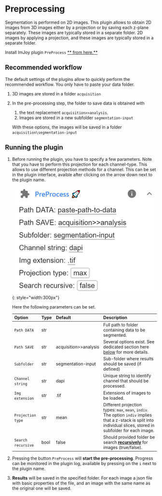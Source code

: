 
# Preprocessing
Segmentation is performed on 2D images. This plugin allows to obtain 2D images from 3D images either by 
a projection or by saving each z-plane separately. These images are typically stored in a separate folder. 
2D images by applying a projection, and these images are typically stored in a separate folder.

Install ImJoy plugin `PreProcess` <a href="https://imjoy.io/#/app?w=fq-segmentation&plugin=fish-quant/segmentation:PreProcess@stable&upgrade=1" target="_blank">** from here.**</a>

## Recommended workflow
The default settings of the plugins allow to quickly perform the recommended workflow. You only have 
to paste your data folder.  

1. 3D images are stored in a folder `acquisition`
2. In the pre-processing step, the folder to save data is obtained with 
    
    1. the text replacement `acquisition>>analysis`. 
    2. Images are stored in a new subfolder `segmentation-input`
    
    With these options, the images will be saved in a folder `acquisition\segmentation-input`

## Running the plugin
1. Before running the plugin, you have to specify a few parameters. Note that you have to perform this 
    projection for each channel-type. This allows to use different projection methods for a channel. This can be set in the plugin interface, avaible after clicking on the arrow down next to the plugin name.

    ![imjoy-preprocess](img/imjoy-preprocess-ui.png){: style="width:300px"}

    Here the following parameters can be set. 

    Option           | Type | Default     | Description
    ---------------- | ---- | ----------- | -----------
    `Path DATA`    | str  |  | Full path to folder containing data to be segmented.
    `Path SAVE` | str  | acquisition>>analysis |  Several options exist. See dedicated section here [below](general-behavior.md#specify-folder-to-save-your-data) for more details. 
    `Subfolder` | str  | segmentation-input |  Sub-folder where results should be saved (if defined) 
    `Channel string`    | str  |  dapi | Unique string to identify channel that should be processed.
    `Img extension`    | str  |  .tif | Extensions of images to be loaded.
    `Projection type`    | str  |  mean | Different projection types: `max`, `mean`, `indiv`. The option `indiv` implies that a z-stack is split into individual slices, stored in subfolder for each image. 
    `Search recursive`    | bool  |  false | Should provided folder be search [**recursively**](general-behavior.md#recursive-search-for-data) for images (true/false). 


2. Pressing the button `PreProcess` will **start the pre-processing**. Progress 
    can be monitored in the plugin log, available by pressing on the `i` next to the plugin name.

3. **Results** will be saved in the specified folder. For each image a json file with 
    basic properties of the file, and an image with the same name as the original one will be saved. 






